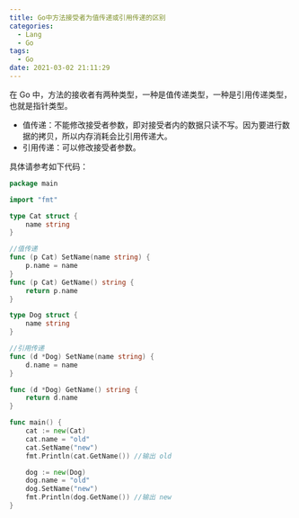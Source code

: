 ```yaml
---
title: Go中方法接受者为值传递或引用传递的区别
categories:
  - Lang
  - Go
tags:
  - Go
date: 2021-03-02 21:11:29
---
```


在 Go 中，方法的接收者有两种类型，一种是值传递类型，一种是引用传递类型，也就是指针类型。

* 值传递：不能修改接受者参数，即对接受者内的数据只读不写。因为要进行数据的拷贝，所以内存消耗会比引用传递大。
* 引用传递：可以修改接受者参数。

具体请参考如下代码：

```go
package main

import "fmt"

type Cat struct {
	name string
}

//值传递
func (p Cat) SetName(name string) {
	p.name = name
}
func (p Cat) GetName() string {
	return p.name
}

type Dog struct {
	name string
}

//引用传递
func (d *Dog) SetName(name string) {
	d.name = name
}

func (d *Dog) GetName() string {
	return d.name
}

func main() {
	cat := new(Cat)
	cat.name = "old"
	cat.SetName("new")
	fmt.Println(cat.GetName()) //输出 old

	dog := new(Dog)
	dog.name = "old"
	dog.SetName("new")
	fmt.Println(dog.GetName()) //输出 new
}
```

